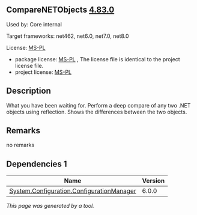 CompareNETObjects [4.83.0](https://www.nuget.org/packages/CompareNETObjects/4.83.0)
--------------------

Used by: Core internal

Target frameworks: net462, net6.0, net7.0, net8.0

License: [MS-PL](../../../../licenses/ms-pl) 

- package license: [MS-PL]() , The license file is identical to the project license file.
- project license: [MS-PL](https://github.com/GregFinzer/Compare-Net-Objects) 

Description
-----------
What you have been waiting for. Perform a deep compare of any two .NET objects using reflection. Shows the differences between the two objects.

Remarks
-----------
no remarks


Dependencies 1
-----------

|Name|Version|
|----------|:----|
|[System.Configuration.ConfigurationManager](../../../../packages/nuget.org/system.configuration.configurationmanager/6.0.0)|6.0.0|

*This page was generated by a tool.*